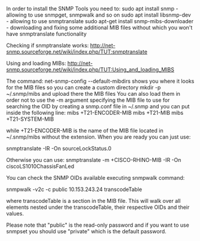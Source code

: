In order to install the SNMP Tools you need to: 
 sudo apt install snmp - allowing to use snmpget, snmpwalk and so on
 sudo apt install libsnmp-dev - allowing to use snmptranslate
 sudo apt-get install snmp-mibs-downloader - downloading and fixing some additional MIB files without which you won't have snmptranslate functionality
 
 Checking if snmptranslate works:
 http://net-snmp.sourceforge.net/wiki/index.php/TUT:snmptranslate
 
 Using and loading MIBs:
 http://net-snmp.sourceforge.net/wiki/index.php/TUT:Using_and_loading_MIBS
 
The command: net-snmp-config --default-mibdirs shows you where it looks for the MIB files
so you can create a custom directory mkdir -p ~/.snmp/mibs and upload there the MIB files
You can also load them in order not to use the -m argument specifying the MIB file to use for searching the OID by creating a snmp.conf file in ~/.snmp
and you can put inside the following line: 
mibs +T21-ENCODER-MIB
mibs +T21-MIB
mibs +T21-SYSTEM-MIB

while +T21-ENCODER-MIB is the name of the MIB file located in ~/.snmp/mibs without the extension. When you are ready you can just use: 

snmptranslate -IR -On sourceLockStatus.0

Otherwise you can use:
snmptranslate -m +CISCO-RHINO-MIB -IR -On ciscoLS1010ChassisFanLed

You can check the SNMP OIDs available executing snmpwalk command: 

snmpwalk -v2c -c public 10.153.243.24 transcodeTable

where transcodeTable is a section in the MIB file. This will walk over all elements nested under the transcodeTable, their respective OIDs and their values. 

Please note that "public" is the read-only password and if you want to use snmpset you should use "private" which is the default password.
